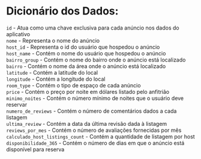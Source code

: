 # Dicionário dos Dados:

`id` - Atua como uma chave exclusiva para cada anúncio nos dados do aplicativo  
`nome` - Representa o nome do anúncio  
`host_id` - Representa o id do usuário que hospedou o anúncio  
`host_name` - Contém o nome do usuário que hospedou o anúncio  
`bairro_group` - Contém o nome do bairro onde o anúncio está localizado  
`bairro` - Contém o nome da área onde o anúncio está localizado  
`latitude` - Contém a latitude do local  
`longitude` - Contém a longitude do local  
`room_type` - Contém o tipo de espaço de cada anúncio  
`price` - Contém o preço por noite em dólares listado pelo anfitrião  
`minimo_noites` - Contém o número mínimo de noites que o usuário deve reservar  
`numero_de_reviews` - Contém o número de comentários dados a cada listagem  
`ultima_review` - Contém a data da última revisão dada à listagem  
`reviews_por_mes` - Contém o número de avaliações fornecidas por mês  
`calculado_host_listings_count` - Contém a quantidade de listagem por host  
`disponibilidade_365` - Contém o número de dias em que o anúncio está disponível para reserva  
